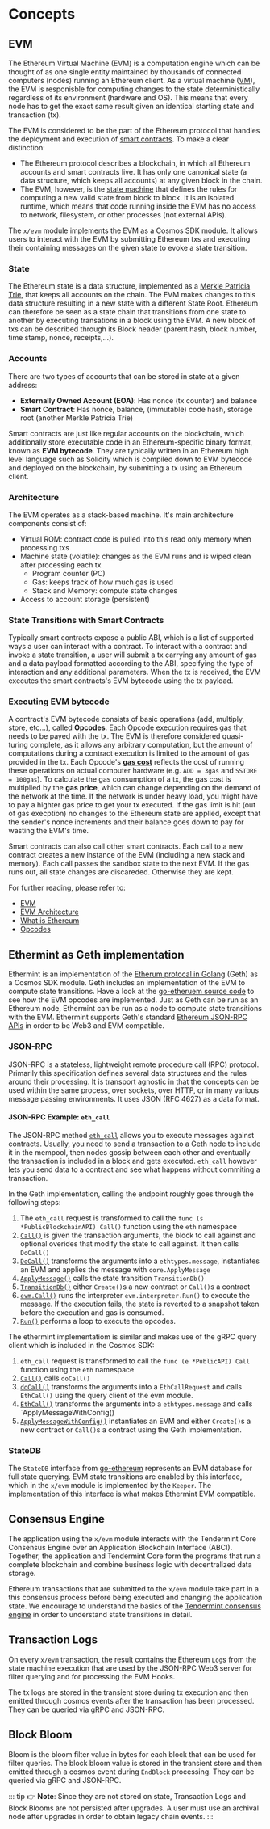 <!--
order: 1
-->

# Concepts

## EVM

The Ethereum Virtual Machine (EVM) is a computation engine which can be thought of as one single entity maintained by thousands of connected computers (nodes) running an Ethereum client. As a virtual machine ([VM](https://en.wikipedia.org/wiki/Virtual_machine)), the EVM is responisble for computing changes to the state deterministically regardless of its environment (hardware and OS). This means that every node has to get the exact same result given an identical starting state and transaction (tx).

The EVM is considered to be the part of the Ethereum protocol that handles the deployment and execution of [smart contracts](https://ethereum.org/en/developers/docs/smart-contracts/). To make a clear distinction:

* The Ethereum protocol describes a blockchain, in which all Ethereum accounts and smart contracts live. It has only one canonical state (a data structure, which keeps all accounts) at any given block in the chain.
* The EVM, however, is the [state machine](https://en.wikipedia.org/wiki/Finite-state_machine) that defines the rules for computing a new valid state from block to block. It is an isolated runtime, which means that code running inside the EVM has no access to network, filesystem, or other processes (not external APIs).

The `x/evm` module implements the EVM as a Cosmos SDK module. It allows users to interact with the EVM by submitting Ethereum txs and executing their containing messages on the given state to evoke a state transition.

### State

The Ethereum state is a data structure, implemented as a [Merkle Patricia Trie](https://en.wikipedia.org/wiki/Merkle_tree), that keeps all accounts on the chain. The EVM makes changes to this data structure resulting in a new state with a different State Root. Ethereum can therefore be seen as a state chain that transitions from one state to another by executing transations in a block using the EVM. A new block of txs can be described through its Block header (parent hash, block number, time stamp, nonce, receipts,...).

### Accounts

There are two types of accounts that can be stored in state at a given address:

* **Externally Owned Account (EOA)**: Has nonce (tx counter) and balance
* **Smart Contract**: Has nonce, balance, (immutable) code hash, storage root (another Merkle Patricia Trie)

Smart contracts are just like regular accounts on the blockchain, which additionally store executable code in an Ethereum-specific binary format, known as **EVM bytecode**. They are typically written in an Ethereum high level language such as Solidity which is compiled down to EVM bytecode and deployed on the blockchain, by submitting a tx using an Ethereum client.

### Architecture

The EVM operates as a stack-based machine. It's main architecture components consist of:

* Virtual ROM: contract code is pulled into this read only memory when processing txs
* Machine state (volatile): changes as the EVM runs and is wiped clean after processing each tx
    * Program counter (PC)
    * Gas: keeps track of how much gas is used
    * Stack and Memory: compute state changes
* Access to account storage (persistent)

### State Transitions with Smart Contracts

Typically smart contracts expose a public ABI, which is a list of supported ways a user can interact with a contract. To interact with a contract and invoke a state transition, a user will submit a tx carrying any amount of gas and a data payload formatted according to the ABI, specifying the type of interaction and any additional parameters. When the tx is received, the EVM executes the smart contracts's EVM bytecode using the tx payload.

### Executing EVM bytecode

A contract's EVM bytecode consists of basic operations (add, multiply, store, etc...), called **Opcodes**. Each Opcode execution requires gas that needs to be payed with the tx. The EVM is therefore considered quasi-turing complete, as it allows any arbitrary computation, but the amount of computations during a contract execution is limited to the amount of gas provided in the tx. Each Opcode's [**gas cost**](https://www.evm.codes/) reflects the cost of running these operations on actual computer hardware (e.g. `ADD = 3gas` and `SSTORE = 100gas`). To calculate the gas consumption of a tx, the gas cost is multiplied by the **gas price**, which can change depending on the demand of the network at the time. If the network is under heavy load, you might have to pay a highter gas price to get your tx executed. If the gas limit is hit (out of gas execption) no changes to the Ethereum state are applied, except that the sender's nonce increments and their balance goes down to pay for wasting the EVM's time.

Smart contracts can also call other smart contracts. Each call to a new contract creates a new instance of the EVM (including a new stack and memory). Each call passes the sandbox state to the next EVM. If the gas runs out, all state changes are discareded. Otherwise they are kept.

For further reading, please refer to:

* [EVM](https://eth.wiki/concepts/evm/evm)
* [EVM Architecture](https://cypherpunks-core.github.io/ethereumbook/13evm.html#evm_architecture)
* [What is Ethereum](https://ethdocs.org/en/latest/introduction/what-is-ethereum.html#what-is-ethereum)
* [Opcodes](https://www.ethervm.io/)

## Ethermint as Geth implementation

Ethermint is an implementation of the [Etherum protocal in Golang](https://geth.ethereum.org/docs/getting-started) (Geth) as a Cosmos SDK module. Geth includes an implementation of the EVM to compute state transitions. Have a look at the [go-etheruem source code](https://github.com/ethereum/go-ethereum/blob/master/core/vm/instructions.go) to see how the EVM opcodes are implemented. Just as Geth can be run as an Ethereum node, Ethermint can be run as a node to compute state transitions with the EVM. Ethermint supports Geth's standard [Ethereum JSON-RPC APIs](https://docs.rxp.org/developers/json-rpc/endpoints.html) in order to be Web3 and EVM compatible.

### JSON-RPC

JSON-RPC is a stateless, lightweight remote procedure call (RPC) protocol. Primarily this specification defines several data structures and the rules around their processing. It is transport agnostic in that the concepts can be used within the same process, over sockets, over HTTP, or in many various message passing environments. It uses JSON (RFC 4627) as a data format.

#### JSON-RPC Example: `eth_call`

The JSON-RPC method [`eth_call`](https://docs.rxp.org/developers/json-rpc/endpoints.html#eth-call) allows you to execute messages against contracts. Usually, you need to send a transaction to a Geth node to include it in the mempool, then nodes gossip between each other and eventually the transaction is included in a block and gets executed. `eth_call` however lets you send data to a contract and see what happens without commiting a transaction.

In the Geth implementation, calling the endpoint roughly goes through the following steps:

1. The `eth_call` request is transformed to call the `func (s *PublicBlockchainAPI) Call()` function using the `eth` namespace
2. [`Call()`](https://github.com/ethereum/go-ethereum/blob/master/internal/ethapi/api.go#L982) is given the transaction arguments, the block to call against and optional overides that modify the state to call against. It then calls `DoCall()`
3. [`DoCall()`](https://github.com/ethereum/go-ethereum/blob/d575a2d3bc76dfbdefdd68b6cffff115542faf75/internal/ethapi/api.go#L891) transforms the arguments into a `ethtypes.message`, instantiates an EVM and applies the message with `core.ApplyMessage`
4. [`ApplyMessage()`](https://github.com/ethereum/go-ethereum/blob/d575a2d3bc76dfbdefdd68b6cffff115542faf75/core/state_transition.go#L180) calls the state transition `TransitionDb()`
5. [`TransitionDb()`](https://github.com/ethereum/go-ethereum/blob/d575a2d3bc76dfbdefdd68b6cffff115542faf75/core/state_transition.go#L275) either `Create()`s a new contract or `Call()`s a contract
6. [`evm.Call()`](https://github.com/ethereum/go-ethereum/blob/d575a2d3bc76dfbdefdd68b6cffff115542faf75/core/vm/evm.go#L168) runs the interpreter `evm.interpreter.Run()` to execute the message. If the execution fails, the state is reverted to a snapshot taken before the execution and gas is consumed.
7. [`Run()`](https://github.com/ethereum/go-ethereum/blob/d575a2d3bc76dfbdefdd68b6cffff115542faf75/core/vm/interpreter.go#L116) performs a loop to execute the opcodes.

The ethermint implementatiom is similar and makes use of the gRPC query client which is included in the Cosmos SDK:

1. `eth_call` request is transformed to call the `func (e *PublicAPI) Call` function using the `eth` namespace
2. [`Call()`](https://github.com/RAMPAGEXP/ethermint/blob/main/rpc/namespaces/ethereum/eth/api.go#L639) calls `doCall()`
3. [`doCall()`](https://github.com/RAMPAGEXP/ethermint/blob/main/rpc/namespaces/ethereum/eth/api.go#L656) transforms the arguments into a `EthCallRequest` and calls `EthCall()` using the query client of the evm module.
4. [`EthCall()`](https://github.com/RAMPAGEXP/ethermint/blob/main/x/evm/keeper/grpc_query.go#L212) transforms the arguments into a `ethtypes.message` and calls `ApplyMessageWithConfig()
5. [`ApplyMessageWithConfig()`](https://github.com/RAMPAGEXP/ethermint/blob/d5598932a7f06158b7a5e3aa031bbc94eaaae32c/x/evm/keeper/state_transition.go#L341) instantiates an EVM and either `Create()`s a new contract or `Call()`s a contract using the Geth implementation.

### StateDB

The `StateDB` interface from [go-ethereum](https://github.com/ethereum/go-ethereum/blob/master/core/vm/interface.go) represents an EVM database for full state querying. EVM state transitions are enabled by this interface, which in the `x/evm` module is implemented by the `Keeper`. The implementation of this interface is what makes Ethermint EVM compatible.

## Consensus Engine

The application using the `x/evm` module interacts with the Tendermint Core Consensus Engine over an Application Blockchain Interface (ABCI). Together, the application and Tendermint Core form the programs that run a complete blockchain and combine business logic with decentralized data storage.

Ethereum transactions that are submitted to the `x/evm` module take part in a this consensus process before being executed and changing the application state. We encourage to understand the basics of the [Tendermint consensus engine](https://docs.tendermint.com/master/introduction/what-is-tendermint.html#intro-to-abci) in order to understand state transitions in detail.

## Transaction Logs

On every `x/evm` transaction, the result contains the Ethereum `Log`s from the state machine execution that are used by the JSON-RPC Web3 server for filter querying and for processing the EVM Hooks.

The tx logs are stored in the transient store during tx execution and then emitted through cosmos events after the transaction has been processed. They can be queried via gRPC and JSON-RPC.

## Block Bloom

Bloom is the bloom filter value in bytes for each block that can be used for filter queries. The block bloom value is stored in the transient store and then emitted through a cosmos event during `EndBlock` processing. They can be queried via gRPC and JSON-RPC.

::: tip
👉 **Note**: Since they are not stored on state, Transaction Logs and Block Blooms are not persisted after upgrades. A user must use an archival node after upgrades in order to obtain legacy chain events.
:::
